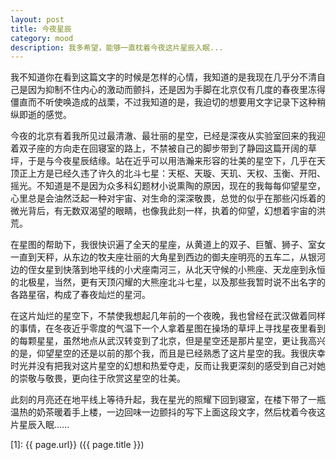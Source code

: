 ```yaml
---
layout: post
title: 今夜星辰 
category: mood
description: 我多希望，能够一直枕着今夜这片星辰入眠...
---
```


我不知道你在看到这篇文字的时候是怎样的心情，我知道的是我现在几乎分不清自己是因为抑制不住内心的激动而颤抖，还是因为手脚在北京仅有几度的春夜里冻得僵直而不听使唤造成的战栗，不过我知道的是，我迫切的想要用文字记录下这种稍纵即逝的感觉。

今夜的北京有着我所见过最清澈、最壮丽的星空，已经是深夜从实验室回来的我迎着双子座的方向走在回寝室的路上，不禁被自己的脚步带到了静园这篇开阔的草坪，于是与今夜星辰结缘。站在近乎可以用浩瀚来形容的壮美的星空下，几乎在天顶正上方是已经久违了许久的北斗七星：天枢、天璇、天玑、天权、玉衡、开阳、摇光。不知道是不是因为众多科幻题材小说熏陶的原因，现在的我每每仰望星空，心里总是会油然泛起一种对宇宙、对生命的深深敬畏，总觉的似乎在那些闪烁着的微光背后，有无数双渴望的眼睛，也像我此刻一样，执着的仰望，幻想着宇宙的洪荒。

在星图的帮助下，我很快识遍了全天的星座，从黄道上的双子、巨蟹、狮子、室女一直到天秤，从东边的牧夫座壮丽的大角星到西边的御夫座明亮的五车二，从银河边的侄女星到快落到地平线的小犬座南河三，从北天守候的小熊座、天龙座到永恒的北极星，当然，更有天顶闪耀的大熊座北斗七星，以及那些我暂时说不出名字的各路星宿，构成了春夜灿烂的星河。

在这片灿烂的星空下，不禁使我想起几年前的一个夜晚，我也曾经在武汉做着同样的事情，在冬夜近乎零度的气温下一个人拿着星图在操场的草坪上寻找星夜里看到的每颗星星，虽然地点从武汉转变到了北京，但是星空还是那片星空，更让我高兴的是，仰望星空的还是以前的那个我，而且是已经熟悉了这片星空的我。我很庆幸时光并没有把我对这片星空的幻想和热爱夺走，反而让我更深刻的感受到自己对她的崇敬与敬畏，更向往于欣赏这星空的壮美。

此刻的月亮还在地平线上等待升起，我在星光的照耀下回到寝室，在楼下带了一瓶温热的奶茶暖着手上楼，一边回味一边颤抖的写下上面这段文字，然后枕着今夜这片星辰入眠......







[SilentVally]:    http://silentvally.github.io  "SilentVally"
[1]:    {{ page.url}}  ({{ page.title }})
